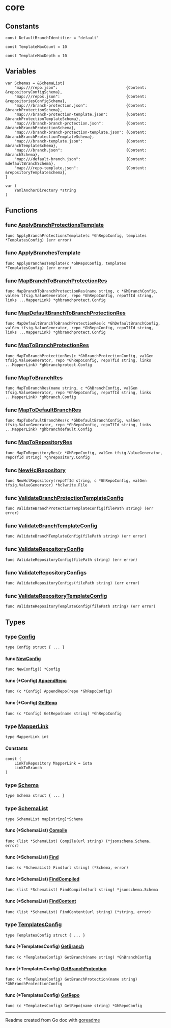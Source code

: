 # core

## Constants

```golang
const DefaultBranchIdentifier = "default"
```

```golang
const TemplateMaxCount = 10
```

```golang
const TemplateMaxDepth = 10
```

## Variables

```golang
var Schemas = &SchemaList{
    "map:///repo.json":                              {Content: &repositoryConfigSchema},
    "map:///repos.json":                             {Content: &repositoriesConfigSchema},
    "map:///branch-protection.json":                 {Content: &branchProtectionSchema},
    "map:///branch-protection-template.json":        {Content: &branchProtectionTemplateSchema},
    "map:///branch-branch-protection.json":          {Content: &branchBranchProtectionSchema},
    "map:///branch-branch-protection-template.json": {Content: &branchBranchProtectionTemplateSchema},
    "map:///branch-template.json":                   {Content: &branchTemplateSchema},
    "map:///branch.json":                            {Content: &branchSchema},
    "map:///default-branch.json":                    {Content: &defaultBranchSchema},
    "map:///repo-template.json":                     {Content: &repositoryTemplateSchema},
}
```

```golang
var (
    YamlAnchorDirectory *string
)
```

## Functions

### func [ApplyBranchProtectionsTemplate](./repo_config_computer.go#L85)

`func ApplyBranchProtectionsTemplate(c *GhRepoConfig, templates *TemplatesConfig) (err error)`

### func [ApplyBranchesTemplate](./repo_config_computer.go#L57)

`func ApplyBranchesTemplate(c *GhRepoConfig, templates *TemplatesConfig) (err error)`

### func [MapBranchToBranchProtectionRes](./gh2tf_repo_mapper.go#L295)

`func MapBranchToBranchProtectionRes(name string, c *GhBranchConfig, valGen tfsig.ValueGenerator, repo *GhRepoConfig, repoTfId string, links ...MapperLink) *ghbranchprotect.Config`

### func [MapDefaultBranchToBranchProtectionRes](./gh2tf_repo_mapper.go#L261)

`func MapDefaultBranchToBranchProtectionRes(c *GhDefaultBranchConfig, valGen tfsig.ValueGenerator, repo *GhRepoConfig, repoTfId string, links ...MapperLink) *ghbranchprotect.Config`

### func [MapToBranchProtectionRes](./gh2tf_repo_mapper.go#L317)

`func MapToBranchProtectionRes(c *GhBranchProtectionConfig, valGen tfsig.ValueGenerator, repo *GhRepoConfig, repoTfId string, links ...MapperLink) *ghbranchprotect.Config`

### func [MapToBranchRes](./gh2tf_repo_mapper.go#L167)

`func MapToBranchRes(name string, c *GhBranchConfig, valGen tfsig.ValueGenerator, repo *GhRepoConfig, repoTfId string, links ...MapperLink) *ghbranch.Config`

### func [MapToDefaultBranchRes](./gh2tf_repo_mapper.go#L222)

`func MapToDefaultBranchRes(c *GhDefaultBranchConfig, valGen tfsig.ValueGenerator, repo *GhRepoConfig, repoTfId string, links ...MapperLink) *ghbranchdefault.Config`

### func [MapToRepositoryRes](./gh2tf_repo_mapper.go#L24)

`func MapToRepositoryRes(c *GhRepoConfig, valGen tfsig.ValueGenerator, repoTfId string) *ghrepository.Config`

### func [NewHclRepository](./repo_writer.go#L17)

`func NewHclRepository(repoTfId string, c *GhRepoConfig, valGen tfsig.ValueGenerator) *hclwrite.File`

### func [ValidateBranchProtectionTemplateConfig](./yaml_validator.go#L111)

`func ValidateBranchProtectionTemplateConfig(filePath string) (err error)`

### func [ValidateBranchTemplateConfig](./yaml_validator.go#L102)

`func ValidateBranchTemplateConfig(filePath string) (err error)`

### func [ValidateRepositoryConfig](./yaml_validator.go#L75)

`func ValidateRepositoryConfig(filePath string) (err error)`

### func [ValidateRepositoryConfigs](./yaml_validator.go#L84)

`func ValidateRepositoryConfigs(filePath string) (err error)`

### func [ValidateRepositoryTemplateConfig](./yaml_validator.go#L93)

`func ValidateRepositoryTemplateConfig(filePath string) (err error)`

## Types

### type [Config](./config_schema.go#L14)

`type Config struct { ... }`

#### func [NewConfig](./config_schema.go#L3)

`func NewConfig() *Config`

#### func (*Config) [AppendRepo](./config_schema.go#L22)

`func (c *Config) AppendRepo(repo *GhRepoConfig)`

#### func (*Config) [GetRepo](./config_schema.go#L26)

`func (c *Config) GetRepo(name string) *GhRepoConfig`

### type [MapperLink](./gh2tf_repo_mapper.go#L15)

`type MapperLink int`

#### Constants

```golang
const (
    LinkToRepository MapperLink = iota
    LinkToBranch
)
```

### type [Schema](./yaml_validator_schemas.go#L9)

`type Schema struct { ... }`

### type [SchemaList](./yaml_validator_schemas.go#L14)

`type SchemaList map[string]*Schema`

#### func (*SchemaList) [Compile](./yaml_validator_schemas.go#L57)

`func (list *SchemaList) Compile(url string) (*jsonschema.Schema, error)`

#### func (*SchemaList) [Find](./yaml_validator_schemas.go#L45)

`func (s *SchemaList) Find(url string) (*Schema, error)`

#### func (*SchemaList) [FindCompiled](./yaml_validator_schemas.go#L16)

`func (list *SchemaList) FindCompiled(url string) *jsonschema.Schema`

#### func (*SchemaList) [FindContent](./yaml_validator_schemas.go#L33)

`func (list *SchemaList) FindContent(url string) (*string, error)`

### type [TemplatesConfig](./config_schema.go#L36)

`type TemplatesConfig struct { ... }`

#### func (*TemplatesConfig) [GetBranch](./config_schema.go#L53)

`func (c *TemplatesConfig) GetBranch(name string) *GhBranchConfig`

#### func (*TemplatesConfig) [GetBranchProtection](./config_schema.go#L64)

`func (c *TemplatesConfig) GetBranchProtection(name string) *GhBranchProtectionConfig`

#### func (*TemplatesConfig) [GetRepo](./config_schema.go#L42)

`func (c *TemplatesConfig) GetRepo(name string) *GhRepoConfig`

---
Readme created from Go doc with [goreadme](https://github.com/posener/goreadme)
